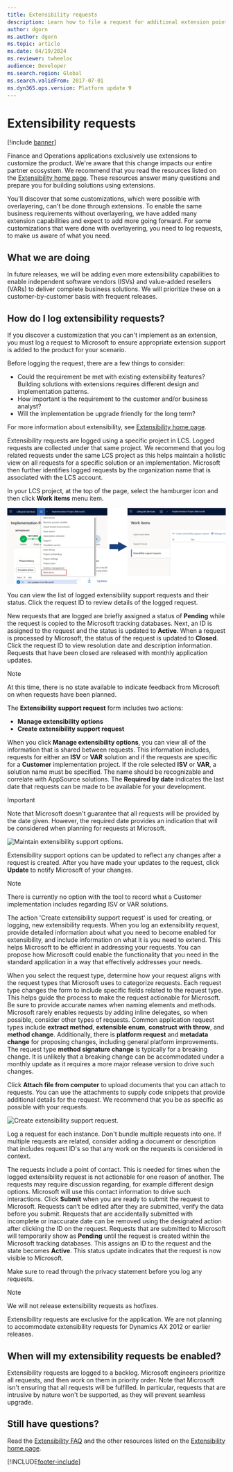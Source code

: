 ```yaml
---
title: Extensibility requests
description: Learn how to file a request for additional extension points for Finance and Operations to prepare you for building solutions using extensions.
author: dgorn
ms.author: dgorn
ms.topic: article
ms.date: 04/19/2024
ms.reviewer: twheeloc
audience: Developer
ms.search.region: Global
ms.search.validFrom: 2017-07-01
ms.dyn365.ops.version: Platform update 9
---
```


# Extensibility requests

[!include [banner](../includes/banner.md)]

Finance and Operations applications exclusively use extensions to customize the product. We're aware that this change impacts our entire partner ecosystem. We recommend that you read the resources listed on the [Extensibility home page](extensibility-home-page.md). These resources answer many questions and prepare you for building solutions using extensions.

You'll discover that some customizations, which were possible with overlayering, can't be done through extensions. To enable the same business requirements without overlayering, we have added many extension capabilities and expect to add more going forward. For some customizations that were done with overlayering, you need to log requests, to make us aware of what you need.

## What we are doing
In future releases, we will be adding even more extensibility capabilities to enable independent software vendors (ISVs) and value-added resellers (VARs) to deliver complete business solutions. We will prioritize these on a customer-by-customer basis with frequent releases.

## How do I log extensibility requests?
If you discover a customization that you can't implement as an extension, you must log a request to Microsoft to ensure appropriate extension support is added to the product for your scenario.

Before logging the request, there are a few things to consider:  
- Could the requirement be met with existing extensibility features? Building solutions with extensions requires different design and implementation patterns.
- How important is the requirement to the customer and/or business analyst?  
- Will the implementation be upgrade friendly for the long term?

For more information about extensibility, see [Extensibility home page](extensibility-home-page.md).

Extensibility requests are logged using a specific project in LCS. Logged requests are collected under that same project. We recommend that you log related requests under the same LCS project as this helps maintain a holistic view on all requests for a specific solution or an implementation. Microsoft then further identifies logged requests by the organization name that is associated with the LCS account.

In your LCS project, at the top of the page, select the hamburger icon and then click **Work items** menu item.

![Extensibility support requests.](media/extensibility-work-items.jpg)

You can view the list of logged extensibility support requests and their status. Click the request ID to review details of the logged request. 

New requests that are logged are briefly assigned a status of **Pending** while the request is copied to the Microsoft tracking databases. Next, an ID is assigned to the request and the status is updated to **Active**. When a request is processed by Microsoft, the status of the request is updated to **Closed**. Click the request ID to view resolution date and description information. Requests that have been closed are released with monthly application updates.

  > [!NOTE]
  > At this time, there is no state available to indicate feedback from Microsoft on when requests have been planned. 

The **Extensibility support request** form includes two actions:

- **Manage extensibility options**
- **Create extensibility support request**

When you click **Manage extensibility options**, you can view all of the information that is shared between requests. This information includes, requests for either an **ISV** or **VAR** solution and if the requests are specific for a **Customer** implementation project. If the role selected **ISV** or **VAR**, a solution name must be specified. The name should be recognizable and correlate with AppSource solutions. The **Required by date** indicates the last date that requests can be made to be available for your development. 

  > [!IMPORTANT]
  > Note that Microsoft doesn't guarantee that all requests will be provided by the date given. However, the required date provides an indication that will be considered when planning for requests at Microsoft.


![Maintain extensibility support options.](media/extensibility-options.png)

Extensibility support options can be updated to reflect any changes after a request is created. After you have made your updates to the request, click **Update** to notify Microsoft of your changes.

> [!NOTE]
> There is currently no option with the tool to record what a Customer implementation includes regarding ISV or VAR solutions. 

The action 'Create extensibility support request' is used for creating, or logging, new extensibility requests. When you log an extensibility request, provide detailed information about what you need to become enabled for extensibility, and include information on what it is you need to extend. This helps Microsoft to be efficient in addressing your requests. You can propose how Microsoft could enable the functionality that you need in the standard application in a way that effectively addresses your needs. 

When you select the request type, determine how your request aligns with the request types that Microsoft uses to categorize requests. Each request type changes the form to include specific fields related to the request type. This helps guide the process to make the request actionable for Microsoft. Be sure to provide accurate names when naming elements and methods.
Microsoft rarely enables requests by adding inline delegates, so when possible, consider other types of requests. Common application request types include **extract method**, **extensible enum**, **construct with throw**, and **method change**.  Additionally, there is **platform request** and **metadata change** for proposing changes, including general platform improvements. The request type **method signature change** is typically for a breaking change. It is unlikely that a breaking change can be accommodated under a monthly update as it requires a more major release version to drive such changes.  

Click **Attach file from computer** to upload documents that you can attach to requests. You can use the attachments to supply code snippets that provide additional details for the request. We recommend that you be as specific as possible with your requests.

![Create extensibility support request.](media/create-extensibility-request.png)

Log a request for each instance. Don't bundle multiple requests into one. If multiple requests are related, consider adding a document or description that includes request ID's so that any work on the requests is considered in context.

The requests include a point of contact. This is needed for times when the logged extensibility request is not actionable for one reason of another. The requests may require discussion regarding, for example different design options. Microsoft will use this contact information to drive such interactions.
Click **Submit** when you are ready to submit the request to Microsoft. Requests can’t be edited after they are submitted, verify the data before you submit. Requests that are accidentally submitted with incomplete or inaccurate date can be removed using the designated action after clicking the ID on the request.
Requests that are submitted to Microsoft will temporarily show as **Pending** until the request is created within the Microsoft tracking databases. This assigns an ID to the request and the state becomes **Active**. This status update indicates that the request is now visible to Microsoft.

Make sure to read through the privacy statement before you log any requests.

> [!NOTE]
> We will not release extensibility requests as hotfixes.  

Extensibility requests are exclusive for the application. We are not planning to accommodate extensibility requests for Dynamics AX 2012 or earlier releases.

## When will my extensibility requests be enabled?

Extensibility requests are logged to a backlog. Microsoft engineers prioritize all requests, and then work on them in priority order. Note that Microsoft isn't ensuring that all requests will be fulfilled. In particular, requests that are intrusive by nature won't be supported, as they will prevent seamless upgrade.

## Still have questions?

Read the [Extensibility FAQ](app-sealing-faq.md) and the other resources listed on the [Extensibility home page](extensibility-home-page.md).


[!INCLUDE[footer-include](../../../includes/footer-banner.md)]
